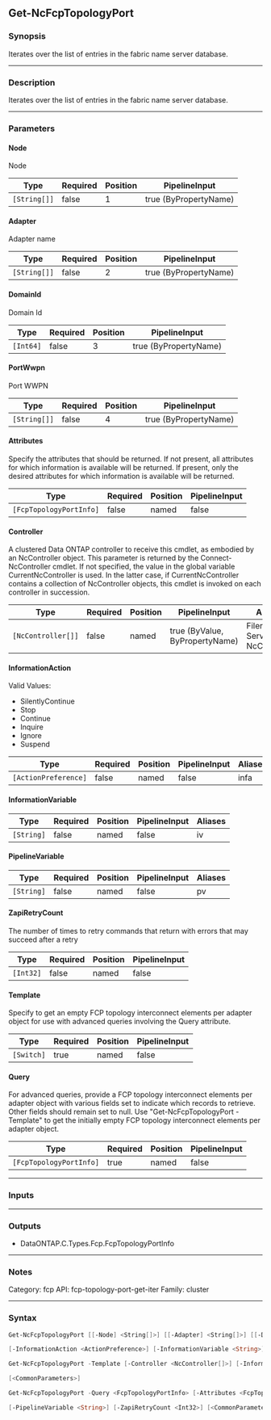 Get-NcFcpTopologyPort
---------------------

### Synopsis
Iterates over the list of entries in the fabric name server database.

---

### Description

Iterates over the list of entries in the fabric name server database.

---

### Parameters
#### **Node**
Node

|Type        |Required|Position|PipelineInput        |
|------------|--------|--------|---------------------|
|`[String[]]`|false   |1       |true (ByPropertyName)|

#### **Adapter**
Adapter name

|Type        |Required|Position|PipelineInput        |
|------------|--------|--------|---------------------|
|`[String[]]`|false   |2       |true (ByPropertyName)|

#### **DomainId**
Domain Id

|Type     |Required|Position|PipelineInput        |
|---------|--------|--------|---------------------|
|`[Int64]`|false   |3       |true (ByPropertyName)|

#### **PortWwpn**
Port WWPN

|Type        |Required|Position|PipelineInput        |
|------------|--------|--------|---------------------|
|`[String[]]`|false   |4       |true (ByPropertyName)|

#### **Attributes**
Specify the attributes that should be returned.
If not present, all attributes for which information is available will be returned.
If present, only the desired attributes for which information is available will be returned.

|Type                   |Required|Position|PipelineInput|
|-----------------------|--------|--------|-------------|
|`[FcpTopologyPortInfo]`|false   |named   |false        |

#### **Controller**
A clustered Data ONTAP controller to receive this cmdlet, as embodied by an NcController object. This parameter is returned by the Connect-NcController cmdlet.  If not specified, the value in the global variable CurrentNcController is used. In the latter case, if CurrentNcController contains a collection of NcController objects, this cmdlet is invoked on each controller in succession.

|Type              |Required|Position|PipelineInput                 |Aliases                          |
|------------------|--------|--------|------------------------------|---------------------------------|
|`[NcController[]]`|false   |named   |true (ByValue, ByPropertyName)|Filer<br/>Server<br/>NcController|

#### **InformationAction**

Valid Values:

* SilentlyContinue
* Stop
* Continue
* Inquire
* Ignore
* Suspend

|Type                |Required|Position|PipelineInput|Aliases|
|--------------------|--------|--------|-------------|-------|
|`[ActionPreference]`|false   |named   |false        |infa   |

#### **InformationVariable**

|Type      |Required|Position|PipelineInput|Aliases|
|----------|--------|--------|-------------|-------|
|`[String]`|false   |named   |false        |iv     |

#### **PipelineVariable**

|Type      |Required|Position|PipelineInput|Aliases|
|----------|--------|--------|-------------|-------|
|`[String]`|false   |named   |false        |pv     |

#### **ZapiRetryCount**
The number of times to retry commands that return with errors that may succeed after a retry

|Type     |Required|Position|PipelineInput|
|---------|--------|--------|-------------|
|`[Int32]`|false   |named   |false        |

#### **Template**
Specify to get an empty FCP topology interconnect elements per adapter object for use with advanced queries involving the Query attribute.

|Type      |Required|Position|PipelineInput|
|----------|--------|--------|-------------|
|`[Switch]`|true    |named   |false        |

#### **Query**
For advanced queries, provide a FCP topology interconnect elements per adapter object with various fields set to indicate which records to retrieve.  Other fields should remain set to null.  Use "Get-NcFcpTopologyPort -Template" to get the initially empty FCP topology interconnect elements per adapter object.

|Type                   |Required|Position|PipelineInput|
|-----------------------|--------|--------|-------------|
|`[FcpTopologyPortInfo]`|true    |named   |false        |

---

### Inputs

---

### Outputs
* DataONTAP.C.Types.Fcp.FcpTopologyPortInfo

---

### Notes
Category: fcp
API: fcp-topology-port-get-iter
Family: cluster

---

### Syntax
```PowerShell
Get-NcFcpTopologyPort [[-Node] <String[]>] [[-Adapter] <String[]>] [[-DomainId] <Int64>] [[-PortWwpn] <String[]>] [-Attributes <FcpTopologyPortInfo>] [-Controller <NcController[]>] 
```
```PowerShell
[-InformationAction <ActionPreference>] [-InformationVariable <String>] [-PipelineVariable <String>] [-ZapiRetryCount <Int32>] [<CommonParameters>]
```
```PowerShell
Get-NcFcpTopologyPort -Template [-Controller <NcController[]>] [-InformationAction <ActionPreference>] [-InformationVariable <String>] [-PipelineVariable <String>] [-ZapiRetryCount <Int32>] 
```
```PowerShell
[<CommonParameters>]
```
```PowerShell
Get-NcFcpTopologyPort -Query <FcpTopologyPortInfo> [-Attributes <FcpTopologyPortInfo>] [-Controller <NcController[]>] [-InformationAction <ActionPreference>] [-InformationVariable <String>] 
```
```PowerShell
[-PipelineVariable <String>] [-ZapiRetryCount <Int32>] [<CommonParameters>]
```
